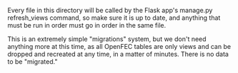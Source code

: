 Every file in this directory will be called by the Flask app's manage.py refresh_views command, so make sure it is up to date, and anything that must be run in order must go in order in the same file.

This is an extremely simple "migrations" system, but we don't need anything more at this time, as all OpenFEC tables are only views and can be dropped and recreated at any time, in a matter of minutes. There is no data to be "migrated."
